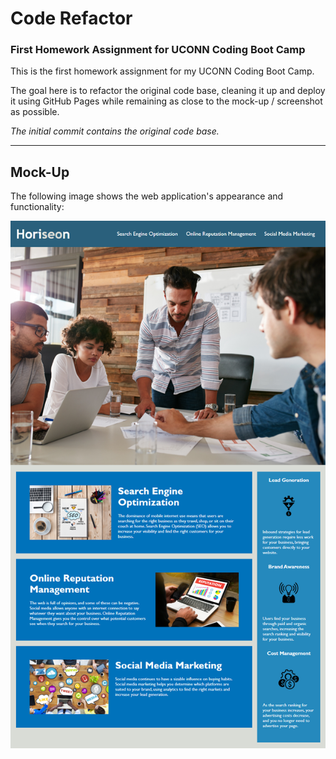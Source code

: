 # Code Refactor
### First Homework Assignment for UCONN Coding Boot Camp

This is the first homework assignment for my UCONN Coding Boot Camp.

The goal here is to refactor the original code base, cleaning it up and deploy it using GitHub Pages while remaining as close to the mock-up / screenshot as possible.

_The initial commit contains the original code base._

---

## Mock-Up

The following image shows the web application's appearance and functionality:

![code refactor demo](./screenshots/01-html-css-git-homework-demo.png)
